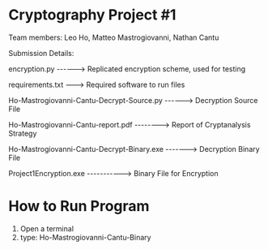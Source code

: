 # Cryptography Project #1

Team members: Leo Ho, Matteo Mastrogiovanni, Nathan Cantu

Submission Details: 

encryption.py ------> Replicated encryption scheme, used for testing

requirements.txt ---> Required software to run files 

Ho-Mastrogiovanni-Cantu-Decrypt-Source.py ------> Decryption Source File

Ho-Mastrogiovanni-Cantu-report.pdf --------> Report of Cryptanalysis Strategy

Ho-Mastrogiovanni-Cantu-Decrypt-Binary.exe -------> Decryption Binary File

Project1Encryption.exe -----------> Binary File for Encryption


# How to Run Program
1) Open a terminal
2) type: Ho-Mastrogiovanni-Cantu-Binary
